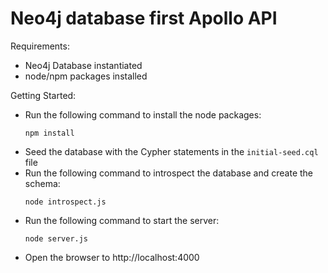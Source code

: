 # Neo4j database first Apollo API

Requirements:

- Neo4j Database instantiated
- node/npm packages installed

Getting Started:

- Run the following command to install the node packages:
  ```
  npm install
  ```
- Seed the database with the Cypher statements in the `initial-seed.cql` file
- Run the following command to introspect the database and create the schema:
  ```
  node introspect.js
  ```
- Run the following command to start the server:
  ```
  node server.js
  ```
- Open the browser to http://localhost:4000
